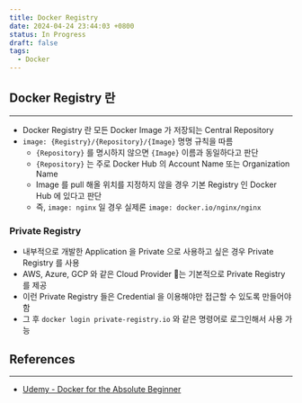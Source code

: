 ```yaml
---
title: Docker Registry
date: 2024-04-24 23:44:03 +0800
status: In Progress
draft: false
tags:
  - Docker
---
```

## Docker Registry 란
---
- Docker Registry 란 모든 Docker Image 가 저장되는 Central Repository
- `image: {Registry}/{Repository}/{Image}` 명명 규칙을 따름
	- `{Repository}` 를 명시하지 않으면 `{Image}` 이름과 동일하다고 판단
	- `{Repository}` 는 주로 Docker Hub 의 Account Name 또는 Organization Name
	- Image 를 pull 해올 위치를 지정하지 않을 경우 기본 Registry 인 Docker Hub 에 있다고 판단
	- 즉, `image: nginx` 일 경우 실제론 `image: docker.io/nginx/nginx`

### Private Registry
- 내부적으로 개발한 Application 을 Private 으로 사용하고 싶은 경우 Private Registry 를 사용
- AWS, Azure, GCP 와 같은 Cloud Provider 는 기본적으로 Private Registry 를 제공
- 이런 Private Registry 들은 Credential 을 이용해야만 접근할 수 있도록 만들어야 함
- 그 후 `docker login private-registry.io` 와 같은 명령어로 로그인해서 사용 가능

## References
---
- [Udemy - Docker for the Absolute Beginner](https://www.udemy.com/course/learn-docker/)
